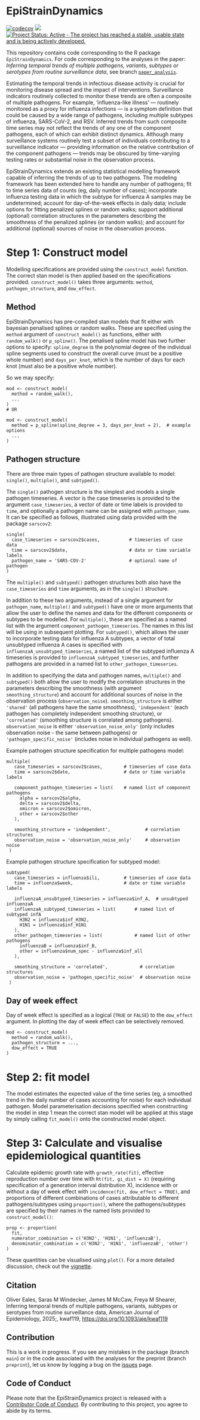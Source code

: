 # EpiStrainDynamics
[![codecov](https://codecov.io/gh/acefa-hubs/EpiStrainDynamics/graph/badge.svg)](https://app.codecov.io/gh/acefa-hubs/EpiStrainDynamics)
[![](https://img.shields.io/badge/lifecycle-stable-brightgreen.svg)](https://lifecycle.r-lib.org/articles/stages.html#stable)
[![Project Status: Active - The project has reached a stable, usable
state and is being actively
developed.](https://www.repostatus.org/badges/latest/active.svg)](https://www.repostatus.org/#active)

This repository contains code corresponding to the R package `EpiStrainDynamics`. 
For code corresponding to the analyses in the paper: _Inferring temporal trends of multiple pathogens, variants, subtypes or serotypes from routine surveillance data_, see branch [`paper_analysis`](https://github.com/acefa-hubs/EpiStrainDynamics/tree/paper_analysis). 

Estimating the temporal trends in infectious disease activity is crucial for monitoring disease spread and the impact of interventions. 
Surveillance indicators routinely collected to monitor these trends are often a composite of multiple pathogens. 
For example, ‘influenza-like illness’ — routinely monitored as a proxy for influenza infections — is a symptom definition that could be caused by a wide range of pathogens, including multiple subtypes of influenza, SARS-CoV-2, and RSV. 
Inferred trends from such composite time series may not reflect the trends of any one of the component pathogens, each of which can exhibit distinct dynamics. 
Although many surveillance systems routinely test a subset of individuals contributing to a surveillance indicator — providing information on the relative contribution of the component pathogens — trends may be obscured by time-varying testing rates or substantial noise in the observation process. 

EpiStrainDynamics extends an existing statistical modelling framework capable of inferring the trends of up to two pathogens. 
The modeling framework has been extended here to handle any number of pathogens; fit to time series data of counts (eg, daily number of cases); incorporate influenza testing data in which the subtype for influenza A samples may be undetermined; account for day-of-the-week effects in daily data; include options for fitting penalized splines or random walks; support additional (optional) correlation structures in the parameters describing the smoothness of the penalized splines (or random walks); and account for additional (optional) sources of noise in the observation process. 

# Step 1: Construct model

Modelling specifications are provided using the `construct_model` function. The correct stan model is then applied based on the specifications provided. `construct_model()` takes three arguments: `method`, `pathogen_structure`, and `dow_effect`. 

## Method

EpiStrainDynamics has pre-compiled stan models that fit either with bayesian penalised splines or random walks. These are specified using the `method` argument of `construct_model()` as functions, either with `random_walk()` or `p_spline()`. The penalised spline model has two further options to specify: `spline_degree` is the polynomial degree of the individual spline segments used to construct the overall curve (must be a positive whole number) and `days_per_knot`, which is the number of days for each knot (must also be a positive whole number). 

So we may specify: 
```
mod <- construct_model(
  method = random_walk(), 
  ...
)
# OR

mod <- construct_model(
  method = p_spline(spline_degree = 3, days_per_knot = 2),  # example options
  ...
)
```

## Pathogen structure

There are three main types of pathogen structure available to model: `single()`, `multiple()`, and `subtyped()`. 

The `single()` pathogen structure is the simplest and models a single pathogen timeseries. A vector is the case timeseries is provided to the argument `case_timeseries`, a vector of date or time labels is provided to `time`, and optionally a pathogen name can be assigned with `pathogen_name`. It can be specified as follows, illustrated using data provided with the package `sarscov2`: 

```
single(
  case_timeseries = sarscov2$cases,           # timeseries of case data
  time = sarscov2$date,                       # date or time variable labels
  pathogen_name = 'SARS-COV-2'                # optional name of pathogen 
)
```

The `multiple()` and `subtyped()` pathogen structures both also have the `case_timeseries` and `time` arguments, as in the `single()` structure. 

In addition to these two arguments, instead of a single argument for `pathogen_name`, `multiple()` and `subtyped()` have one or more arguments that allow the user to define the names and data for the different components or subtypes to be modelled. 
For `multiple()`, these are specified as a named list with the argument `component_pathogen_timeseries`. The names in this list will be using in subsequent plotting. 
For `subtyped()`, which allows the user to incorporate testing data for influenza A subtypes, a vector of total unsubtyped influenza A cases is specified with `influenzaA_unsubtyped_timeseries`, a named list of the subtyped influenza A timeseries is provided to `influenzaA_subtyped_timeseries`, and further pathogens are provided in a named list to `other_pathogen_timeseries`. 

In addition to specifying the data and pathogen names, `multiple()` and `subtyped()` both allow the user to modify the correlation structures in the parameters describing the smoothness (with argument `smoothing_structure`) and account for additional sources of noise in the observation process (`observation_noise`). `smoothing_structure` is either `'shared'` (all pathogens have the same smoothness), `'independent'` (each pathogen has completely independent smoothing structure), or `'correlated'` (smoothing structure is correlated among pathogens). 
`observation_noise` is either `'observation_noise_only'` (only includes observation noise - the same between pathogens) or `'pathogen_specific_noise'` (includes noise in individual pathogens as well). 

Example pathogen structure specification for multiple pathogens model:
```
multiple(
   case_timeseries = sarscov2$cases,        # timeseries of case data
   time = sarscov2$date,                    # date or time variable labels
   
   component_pathogen_timeseries = list(    # named list of component pathogens
     alpha = sarscov2$alpha,
     delta = sarscov2$delta,
     omicron = sarscov2$omicron,
     other = sarscov2$other
   ),
   
   smoothing_structure = 'independent',             # correlation structures
   observation_noise = 'observation_noise_only'     # observation noise
 )
```

Example pathogen structure specification for subtyped model:
```
subtyped(
   case_timeseries = influenza$ili,         # timeseries of case data
   time = influenza$week,                   # date or time variable labels
   
   influenzaA_unsubtyped_timeseries = influenza$inf_A,  # unsubtyped influenzaA
   influenzaA_subtyped_timeseries = list(       # named list of subtyped infA
     H3N2 = influenza$inf_H3N2,
     H1N1 = influenza$inf_H1N1
   ),
   other_pathogen_timeseries = list(            # named list of other pathogens
     influenzaB = influenza$inf_B,
     other = influenza$num_spec - influenza$inf_all
   ),
   
   smoothing_structure = 'correlated',            # correlation structures
   observation_noise = 'pathogen_specific_noise'  # observation noise
 )
```

## Day of week effect

Day of week effect is specified as a logical (`TRUE` or `FALSE`) to the `dow_effect` argument. In plotting the day of week effect can be selectively removed. 

```
mod <- construct_model(
  method = random_walk(), 
  pathogen_structure = ...,
  dow_effect = TRUE
)
```

# Step 2: fit model

The model estimates the expected value of the time series (eg, a smoothed trend in the daily number of cases accounting for noise) for each individual pathogen. 
Model parameterisation decisions specified when constructing the model in step 1 mean the correct stan model will be applied at this stage by simply calling `fit_model()` onto the constructed model object. 

# Step 3: Calculate and visualise epidemiological quantities

Calculate epidemic growth rate with `growth_rate(fit)`, effective reproduction number over time with `Rt(fit, gi_dist = X)` (requiring specification of a generation interval distribution X), incidence with or without a day of week effect with `incidence(fit, dow_effect = TRUE)`, and proportions of different combinations of cases attributable to different pathogens/subtypes using `proportion()`, where the pathogens/subtypes are specified by their names in the named lists provided to `construct_model()`:
```
prop <- proportion(
  fit, 
  numerator_combination = c('H3N2', 'H1N1', 'influenzaB'),
  denominator_combination = c('H3N2', 'H1N1', 'influenzaB', 'other')
)
```

These quantities can be visualised using `plot()`. For a more detailed discussion, check out the [vignette](https://acefa-hubs.github.io/EpiStrainDynamics/articles/Using-EpiStrainDyamics.html).  


## Citation
Oliver Eales, Saras M Windecker, James M McCaw, Freya M Shearer, Inferring temporal trends of multiple pathogens, variants, subtypes or serotypes from routine surveillance data, American Journal of Epidemiology, 2025;, kwaf119, https://doi.org/10.1093/aje/kwaf119

## Contribution
This is a work in progress. 
If you see any mistakes in the package (branch `main`) or in the code associated with the analyses for the preprint (branch `preprint`), let us know by logging a bug on the [issues](https://github.com/acefa-hubs/EpiStrainDynamics/issues) page. 

## Code of Conduct
Please note that the EpiStrainDynamics project is released with a [Contributor Code of Conduct](https://acefa-hubs.github.io/EpiStrainDynamics/CODE_OF_CONDUCT.html). By contributing to this project, you agree to abide by its terms.

